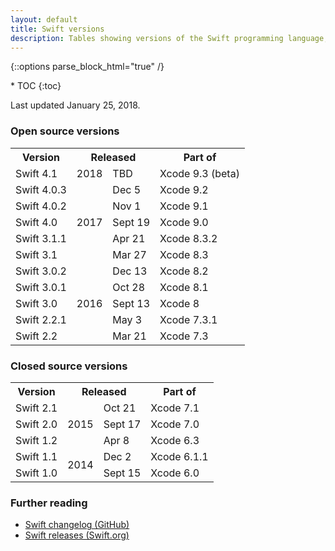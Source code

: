 ```yaml
---
layout: default
title: Swift versions
description: Tables showing versions of the Swift programming language, and their corresponding Xcode releases.
---
```


{::options parse_block_html="true" /}
<div id="compact-toc">
* TOC
{:toc}
</div>

Last updated January 25, 2018.

### Open source versions

<table>
  <tr>
    <th>Version</th>
    <th colspan="2">Released</th>
    <th>Part of</th>
  </tr>
  <tr>
    <td>Swift 4.1</td>
    <td>2018</td>
    <td>TBD</td>
    <td>Xcode 9.3 (beta)</td>
  </tr>
  <tr>
    <td>Swift 4.0.3</td>
    <td rowspan="5">2017</td>
    <td>Dec 5</td>
    <td>Xcode 9.2</td>
  </tr>
  <tr>
    <td>Swift 4.0.2</td>
    <td>Nov 1</td>
    <td>Xcode 9.1</td>
  </tr>
  <tr>
    <td><span class="strong">Swift 4.0</span></td>
    <td>Sept 19</td>
    <td>Xcode 9.0</td>
  </tr>
  <tr>
    <td>Swift 3.1.1</td>
    <td>Apr 21</td>
    <td>Xcode 8.3.2</td>
  </tr>
  <tr>
    <td>Swift 3.1</td>
    <td>Mar 27</td>
    <td>Xcode 8.3</td>
  </tr>
  <tr>
    <td>Swift 3.0.2</td>
    <td rowspan="5">2016</td>
    <td>Dec 13</td>
    <td>Xcode 8.2</td>
  </tr>
  <tr>
    <td>Swift 3.0.1</td>
    <td>Oct 28</td>
    <td>Xcode 8.1</td>
  </tr>
  <tr>
    <td><span class="strong">Swift 3.0</span></td>
    <td>Sept 13</td>
    <td>Xcode 8</td>
  </tr>
  <tr>
    <td>Swift 2.2.1</td>
    <td>May 3</td>
    <td>Xcode 7.3.1</td>
  </tr>
  <tr>
    <td>Swift 2.2</td>
    <td>Mar 21</td>
    <td>Xcode 7.3</td>
  </tr>
</table>

### Closed source versions

<table>
  <tr>
    <th>Version</th>
    <th colspan="2">Released</th>
    <th>Part of</th>
  </tr>
  <tr>
    <td>Swift 2.1</td>
    <td rowspan="3">2015</td>
    <td>Oct 21</td>
    <td>Xcode 7.1</td>
  </tr>
  <tr>
    <td><span class="strong">Swift 2.0</span></td>
    <td>Sept 17</td>
    <td>Xcode 7.0</td>
  </tr>
  <tr>
    <td>Swift 1.2</td>
    <td>Apr 8</td>
    <td>Xcode 6.3</td>
  </tr>
  <tr>
    <td>Swift 1.1</td>
    <td rowspan="2">2014</td>
    <td>Dec 2</td>
    <td>Xcode 6.1.1</td>
  </tr>
  <tr>
    <td><span class="strong">Swift 1.0</span></td>
    <td>Sept 15</td>
    <td>Xcode 6.0</td>
  </tr>
</table>

### Further reading

* [Swift changelog (GitHub)](https://github.com/apple/swift/blob/master/CHANGELOG.md)
* [Swift releases (Swift.org)](https://swift.org/download/#releases)
